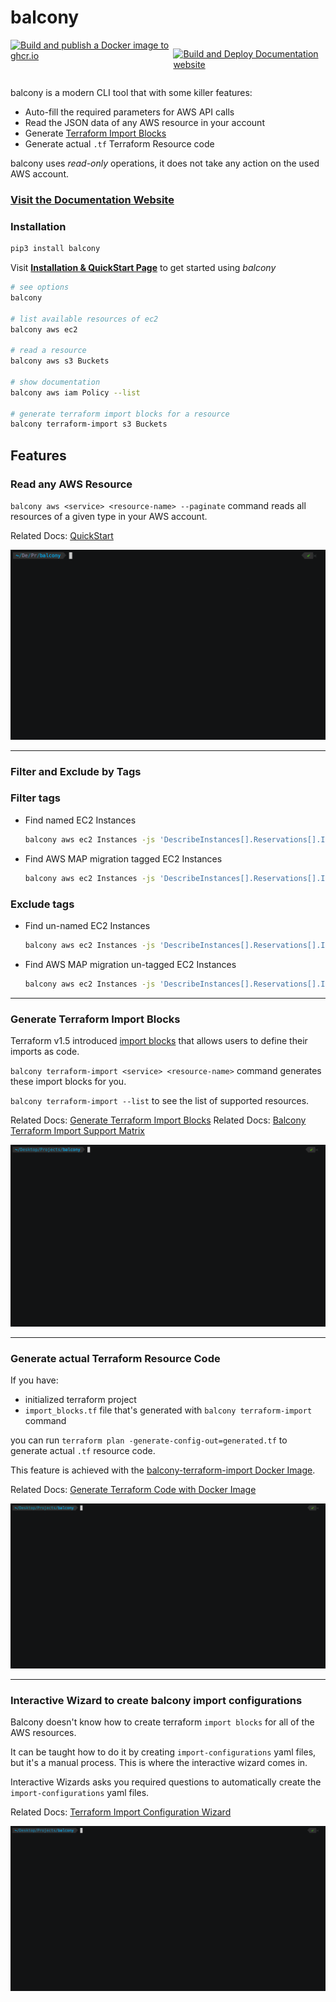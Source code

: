 # balcony


<div style="display: flex;">
  <a href="https://github.com/oguzhan-yilmaz/balcony/actions/workflows/docker-publish.yml"><img src="https://github.com/oguzhan-yilmaz/balcony/actions/workflows/docker-publish.yml/badge.svg" alt="Build and publish a Docker image to ghcr.io"></a>
  <span style="width: 5px"></span>

<a href="https://github.com/oguzhan-yilmaz/balcony/actions/workflows/pages/pages-build-deployment"><img src="https://github.com/oguzhan-yilmaz/balcony/actions/workflows/pages/pages-build-deployment/badge.svg" alt="Build and Deploy Documentation website"></a>
</div>


balcony is a modern CLI tool that with some killer features:

- Auto-fill the required parameters for AWS API calls 
- Read the JSON data of any AWS resource in your account
- Generate [Terraform Import Blocks](https://developer.hashicorp.com/terraform/language/import)
- Generate actual `.tf` Terraform Resource code

balcony uses _read-only_ operations, it does not take any action on the used AWS account.


### [Visit the Documentation Website](https://oguzhan-yilmaz.github.io/balcony/quickstart/)
<!-- ### [**Go to QuickStart Page to get started using _balcony_**](quickstart.md) -->

### Installation

```bash
pip3 install balcony
```

Visit [**Installation & QuickStart Page**](https://oguzhan-yilmaz.github.io/balcony/quickstart/) to get started using _balcony_

```bash  title="Basic usage"
# see options
balcony

# list available resources of ec2
balcony aws ec2 

# read a resource
balcony aws s3 Buckets

# show documentation
balcony aws iam Policy --list

# generate terraform import blocks for a resource
balcony terraform-import s3 Buckets
```


## Features

### Read any AWS Resource

`balcony aws <service> <resource-name> --paginate` command reads all resources of a given type in your AWS account.

Related Docs: [QuickStart](https://oguzhan-yilmaz.github.io/balcony/quickstart/)

![](https://raw.githubusercontent.com/oguzhan-yilmaz/balcony-assets/main/gifs/aws-read-resource.gif)

---

### Filter and Exclude by Tags

### Filter tags

- Find named EC2 Instances
  ```bash
  balcony aws ec2 Instances -js 'DescribeInstances[].Reservations[].Instances[].filter_tags(`["Name="]`, @)'
  ```
- Find AWS MAP migration tagged EC2 Instances
  ```bash
  balcony aws ec2 Instances -js 'DescribeInstances[].Reservations[].Instances[].filter_tags(`["map-migrated="]`, @)'
  ```

### Exclude tags

- Find un-named EC2 Instances
  ```bash
  balcony aws ec2 Instances -js 'DescribeInstances[].Reservations[].Instances[].exclude_tags(`["Name="]`, @)'
  ```
- Find AWS MAP migration un-tagged EC2 Instances
  ```bash
  balcony aws ec2 Instances -js 'DescribeInstances[].Reservations[].Instances[].exclude_tags(`["map-migrated="]`, @)'
  ```


---

### Generate Terraform Import Blocks

Terraform v1.5 introduced [import blocks](https://developer.hashicorp.com/terraform/language/import) that allows users to define their imports as code.

`balcony terraform-import <service> <resource-name>` command generates these import blocks for you.

`balcony terraform-import --list` to see the list of supported resources.

Related Docs: [Generate Terraform Import Blocks](https://oguzhan-yilmaz.github.io/balcony/terraform-import/)
Related Docs: [Balcony Terraform Import Support Matrix](https://oguzhan-yilmaz.github.io/balcony/terraform-import-support-matrix/)



![](https://raw.githubusercontent.com/oguzhan-yilmaz/balcony-assets/main/gifs/terraform-import-blocks-example.gif)


---

### Generate actual Terraform Resource Code 


If you have:

- initialized terraform project
- `import_blocks.tf` file that's generated with `balcony terraform-import` command

you can run `terraform plan -generate-config-out=generated.tf` to generate actual `.tf` resource code.

This feature is achieved with the [balcony-terraform-import Docker Image](https://github.com/oguzhan-yilmaz/balcony/pkgs/container/balcony-terraform-import).


Related Docs: [Generate Terraform Code with Docker Image](https://oguzhan-yilmaz.github.io/balcony/terraform-import-docker/)

![](https://raw.githubusercontent.com/oguzhan-yilmaz/balcony-assets/main/gifs/docker-gen-tf-code-ec2-insances-example.gif)


---

### Interactive Wizard to create balcony import configurations 

Balcony doesn't know how to create terraform `import blocks` for all of the AWS resources.

It can be taught how to do it by creating `import-configurations` yaml files, but it's a manual process. This is where the interactive wizard comes in.

Interactive Wizards asks you required questions to automatically create the `import-configurations` yaml files.

Related Docs: [Terraform Import Configuration Wizard](https://oguzhan-yilmaz.github.io/balcony/terraform-import-wizard/)

![](https://raw.githubusercontent.com/oguzhan-yilmaz/balcony-assets/main/gifs/terraform-wizard-security-groups-example.gif)
